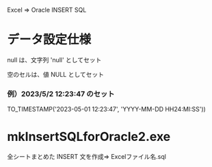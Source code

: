 Excel ⇒ Oracle INSERT SQL


# データ設定仕様
null は、文字列 'null' としてセット

空のセルは、値 NULL としてセット

### 例）2023/5/2 12:23:47 のセット
 TO_TIMESTAMP('2023-05-01 12:23:47', 'YYYY-MM-DD HH24:MI:SS'))



# mkInsertSQLforOracle2.exe
全シートまとめた INSERT 文を作成⇒ Excelファイル名.sql


